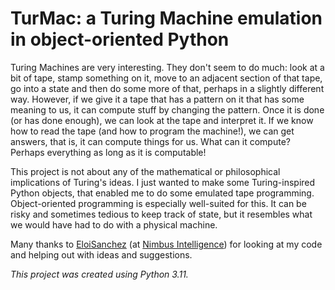# TurMac: a Turing Machine emulation in object-oriented Python

Turing Machines are very interesting.
They don't seem to do much:
look at a bit of tape,
stamp something on it,
move to an adjacent section of that tape,
go into a state and then do some more of that,
perhaps in a slightly different way.
However, if we give it a tape
that has a pattern on it that has some meaning to us,
it can compute stuff by changing the pattern.
Once it is done (or has done enough),
we can look at the tape and interpret it.
If we know how to read the tape
(and how to program the machine!),
we can get answers,
that is, it can compute things for us.
What can it compute?
Perhaps everything as long as it is computable!

This project is not about any of the mathematical
or philosophical implications of Turing's ideas.
I just wanted to make some Turing-inspired Python objects,
that enabled me to do some emulated tape programming.
Object-oriented programming is especially well-suited for this.
It can be risky and sometimes tedious to keep track of state,
but it resembles what we would have had to do with a physical machine.

Many thanks to [EloiSanchez](https://github.com/EloiSanchez)
(at [Nimbus Intelligence](https://nimbusintelligence.com))
for looking at my code and helping out with ideas and suggestions.

*This project was created using Python 3.11.*
